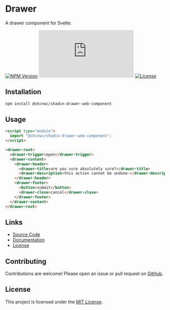 # Drawer

A drawer component for Svelte.

[![NPM Version](https://img.shields.io/npm/v/@shcnwc/shadcn-drawer-web-component.svg)](https://www.npmjs.com/package/@shcnwc/shadcn-drawer-web-component)
[![Package Size](https://img.badgesize.io/https://unpkg.com/@shcnwc/shadcn-drawer-web-component/index.js?compression=gzip)](https://www.npmjs.com/package/@shcnwc/shadcn-drawer-web-component)
[![License](https://img.shields.io/npm/l/@shcnwc/shadcn-drawer-web-component.svg)](https://github.com/shcnwc/shadcn-web-components/blob/main/LICENSE)


## Installation

```bash
npm install @shcnwc/shadcn-drawer-web-component
```

## Usage

```html
<script type="module">
  import "@shcnwc/shadcn-drawer-web-component";
</script>

<drawer-root>
  <drawer-trigger>open</drawer-trigger>
  <drawer-content>
    <drawer-header>
      <drawer-title>are you sure absolutely sure?</drawer-title>
      <drawer-description>this action cannot be undone-</drawer-description>
    </drawer-header>
    <drawer-footer>
      <button>submit</button>
      <drawer-close>cancel</drawer-close>
    </drawer-footer>
  </drawer-content>
</drawer-root>
```

## Links

- [Source Code](https://github.com/shcnwc/shadcn-web-components/tree/main/dist/drawer)
- [Documentation](https://github.com/shcnwc/shadcn-web-components)
- [License](https://github.com/shcnwc/shadcn-web-components/blob/main/LICENSE)

## Contributing

Contributions are welcome! Please open an issue or pull request on [GitHub](https://github.com/shcnwc/shadcn-web-components).

## License

This project is licensed under the [MIT License](https://github.com/shcnwc/shadcn-web-components/blob/main/LICENSE).
